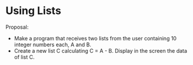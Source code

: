 # Using Lists

Proposal:   
  - Make a program that receives two lists from the user containing 10 integer numbers each, A and B.
  - Create a new list C calculating C = A - B. Display in the screen the data of list C.         
